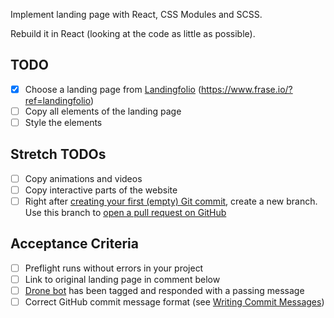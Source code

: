 Implement landing page with React, CSS Modules and SCSS.

Rebuild it in React (looking at the code as little as possible).

## TODO

- [x] Choose a landing page from [Landingfolio](https://www.landingfolio.com/) (https://www.frase.io/?ref=landingfolio)
- [ ] Copy all elements of the landing page
- [ ] Style the elements

## Stretch TODOs

- [ ] Copy animations and videos
- [ ] Copy interactive parts of the website
- [ ] Right after [creating your first (empty) Git commit](https://learn.upleveled.io/pern-extensive-immersive/modules/cheatsheet-command-line/#5-create-and-push-an-initial-commit), create a new branch. Use this branch to [open a pull request on GitHub](https://learn.upleveled.io/pern-extensive-immersive/modules/cheatsheet-git-github/#opening-pull-requests)

## Acceptance Criteria

- [ ] Preflight runs without errors in your project
- [ ] Link to original landing page in comment below
- [ ] [Drone bot](https://learn.upleveled.io/pern-extensive-immersive/modules/cheatsheet-tasks/#upleveled-drone) has been tagged and responded with a passing message
- [ ] Correct GitHub commit message format (see [Writing Commit Messages](https://learn.upleveled.io/pern-extensive-immersive/modules/cheatsheet-git-github/#writing-commit-messages))

